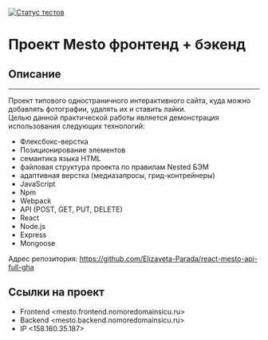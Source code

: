 [![Статус тестов](../../actions/workflows/tests.yml/badge.svg)](../../actions/workflows/tests.yml)

# Проект Mesto фронтенд + бэкенд

## Описание
------------------
Проект типового одностраничного интерактивного сайта, куда можно добавлять фотографии, удалять их и ставить лайки.  
Целью данной практической работы является демонстрация использования  следующих технологий:   
* Флексбокс-верстка
* Позиционирование элементов  
* семантика языка HTML
* файловая структура проекта по правилам Nested БЭМ
* адаптивная верстка (медиазапросы, грид-контрейнеры)
* JavaScript
* Npm
* Webpack
* API (POST, GET, PUT, DELETE)
* React
* Node.js
* Express 
* Mongoose

Адрес репозитория: https://github.com/Elizaveta-Parada/react-mesto-api-full-gha
## Ссылки на проект

* Frontend <mesto.frontend.nomoredomainsicu.ru>
* Backend <mesto.backend.nomoredomainsicu.ru>
* IP <158.160.35.187>
